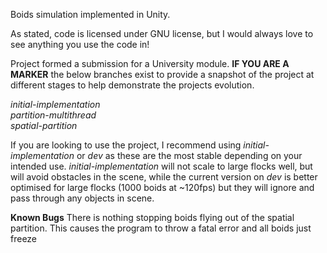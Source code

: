 Boids simulation implemented in Unity.

As stated, code is licensed under GNU license, but I would always love to see anything you use the code in!

Project formed a submission for a University module. **IF YOU ARE A MARKER** the below branches exist to provide a snapshot of the project at different stages to help demonstrate the projects evolution.  

*initial-implementation*  
*partition-multithread*  
*spatial-partition*  

If you are looking to use the project, I recommend using *initial-implementation* or *dev* as these are the most stable depending on your intended use. *initial-implementation* will not scale to large flocks well, but will avoid obstacles in the scene, while the current version on *dev* is better optimised for large flocks (1000 boids at ~120fps) but they will ignore and pass through any objects in scene.

**Known Bugs**
There is nothing stopping boids flying out of the spatial partition. This causes the program to throw a fatal error and all boids just freeze
